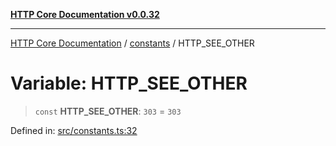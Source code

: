 [**HTTP Core Documentation v0.0.32**](../../README.md)

***

[HTTP Core Documentation](../../modules.md) / [constants](../README.md) / HTTP\_SEE\_OTHER

# Variable: HTTP\_SEE\_OTHER

> `const` **HTTP\_SEE\_OTHER**: `303` = `303`

Defined in: [src/constants.ts:32](https://github.com/stonemjs/http-core/blob/680e946aeb5100b42b4836417719aba730586478/src/constants.ts#L32)
